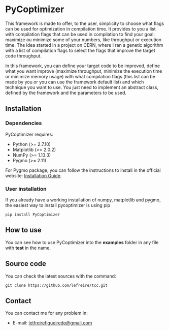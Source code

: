 # PyCoptimizer

This framework is made to offer, to the user, simplicity to choose what flags can be used for optimization in compilation time. It provides to you a list with compilation flags that can be used in compilation to find your goal: maximize ou minimize some of your numbers, like throughput or execution time. The idea started in a project on CERN, where I ran a genetic algorithm with a list of compilation flags to select the flags that improve the target code  throughput. 

In this framework, you can define your target code to be improved, define what you want improve (maximize throughput, minimize the execution time or minimize memory usage) with what compilation flags (this list can be made by you or you can use the framework default list) and which technique you want to use. You just need to implement an abstract class, defined by the framework and the parameters to be used. 

## Installation

### Dependencies

PyCoptimizer requires:

- Python (>= 2.7.10)
- Matplotlib (>= 2.0.2)
- NumPy (>= 1.13.3)
- Pygmo (>= 2.11)

For Pygmo package, you can follow the instructions to install in the official website: [Installation Guide](https://esa.github.io/pagmo2/install.html).

### User installation

If you already have a working installation of numpy, matplotlib and pygmo, the easiest way to install pycoptimizer is using pip
```
pip install PyCoptimizer
```

## How to use

You can see how to use PyCoptimizer into the **examples** folder in any file with **test** in the name.

## Source code

You can check the latest sources with the command:
```
git clone https://github.com/lefreire/tcc.git
```


## Contact

You can contact me for any problem in:

- E-mail: letfreirefigueiredo@gmail.com

